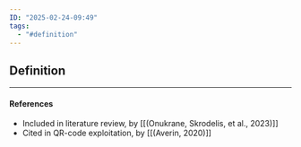 ```yaml
---
ID: "2025-02-24-09:49"
tags:
  - "#definition"
---
```

## Definition



---
#### References
- Included in literature review, by [[(Onukrane, Skrodelis, et al., 2023)]]
- Cited in QR-code exploitation, by [[(Averin, 2020)]]